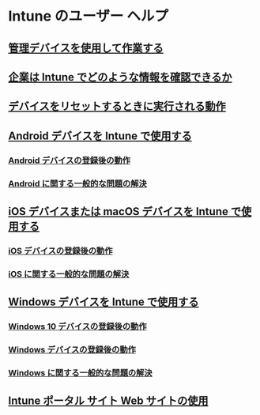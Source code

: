 # Intune のユーザー ヘルプ
## [管理デバイスを使用して作業する](use-managed-devices-to-get-work-done.md)
## [企業は Intune でどのような情報を確認できるか](what-info-can-your-company-see-when-you-enroll-your-device-in-intune.md)
## [デバイスをリセットするときに実行される動作](what-happens-if-you-reset-your-device-cpwebsite.md)
## [Android デバイスを Intune で使用する](using-your-android-device-with-intune.md)
### [Android デバイスの登録後の動作](what-happens-if-you-install-the-company-portal-app-and-enroll-your-device-in-intune-android.md)
### [Android に関する一般的な問題の解決](troubleshoot-your-device-android.md)
## [iOS デバイスまたは macOS デバイスを Intune で使用する](using-your-iOS-or-macOS-device-with-intune.md)
### [iOS デバイスの登録後の動作](what-happens-if-you-install-the-company-portal-app-and-enroll-your-device-in-intune-ios.md)
### [iOS に関する一般的な問題の解決](troubleshoot-your-device-iOS.md)
## [Windows デバイスを Intune で使用する](using-your-windows-device-with-intune.md)
### [Windows 10 デバイスの登録後の動作](what-happens-if-you-install-the-company-portal-app-and-enroll-your-device-in-intune-windows10.md)
### [Windows デバイスの登録後の動作](what-happens-if-you-install-the-company-portal-app-and-enroll-your-device-in-intune-windows.md)
### [Windows に関する一般的な問題の解決](troubleshoot-your-device-windows.md)
## [Intune ポータル サイト Web サイトの使用](using-the-intune-company-portal-website.md)
